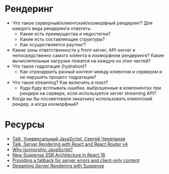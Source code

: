 # Рендеринг

* Что такое серверный/клиентский/изоморфный рендеринг? Для каждого вида рендеринга ответить:
  * Какие есть преимущества и недостатки?
  * Какие есть составляющие структуры?
  * Как осуществляется раутинг?
* Какие зоны ответственности у front-server, API-server и непосредственно самого клиента в изоморфном рендеринге? Какие вычислительные нагрузки ложатся на каждую из этих частей?
* Что такое гидратация (hydration)?
  * Как отрендерить разный контент между клиентом и сервером и не нарушить процесс гидратации?
* Что такое streaming? Как включить в react?
  * Куда буду всплывать ошибки, выброшенные в компонентах при рендере на сервере, если используется server streaming API?
* Когда вы бы посоветовали заказчику использовать клиентский рендер, а когда изоморфный?

# Ресурсы

* [Talk, Универсальный JavaScript, Сергей Черепанов](https://www.youtube.com/watch?v=Y5RV5Ys0-00)
* [Talk, Server Rendering with React and React Router v4](https://www.youtube.com/watch?v=mZEv4mHsU5E)
* [Why Isomorphic JavaScript?](https://www.oreilly.com/library/view/building-isomorphic-javascript/9781491932926/ch01.html)
* [New Suspense SSR Architecture in React 18](https://github.com/reactwg/react-18/discussions/37)
* [Providing a fallback for server errors and client-only content](https://react.dev/reference/react/Suspense#providing-a-fallback-for-server-errors-and-client-only-content)
* [Streaming Server Rendering with Suspense](https://www.youtube.com/watch?v=pj5N-Khihgc&ab_channel=ReactConf2021)